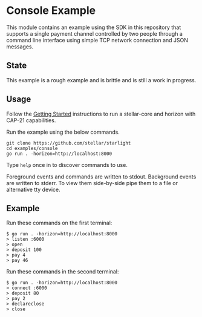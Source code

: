# Console Example

This module contains an example using the SDK in this repository that supports a
single payment channel controlled by two people through a command line interface
using simple TCP network connection and JSON messages.

## State

This example is a rough example and is brittle and is still a work in progress.

## Usage

Follow the [Getting Started](../../Getting%20Started.md) instructions to run a
stellar-core and horizon with CAP-21 capabilities.

Run the example using the below commands.

```
git clone https://github.com/stellar/starlight
cd examples/console
go run . -horizon=http://localhost:8000
```

Type `help` once in to discover commands to use.

Foreground events and commands are written to stdout. Background events are
written to stderr. To view them side-by-side pipe them to a file or alternative
tty device.

## Example

Run these commands on the first terminal:
```
$ go run . -horizon=http://localhost:8000
> listen :6000
> open
> deposit 100
> pay 4
> pay 46
```

Run these commands in the second terminal:
```
$ go run . -horizon=http://localhost:8000
> connect :6000
> deposit 80
> pay 2
> declareclose
> close
```
